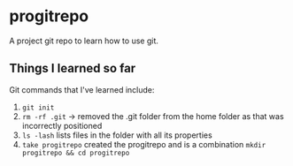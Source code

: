 # progitrepo
A project git repo to learn how to use git. 

## Things I learned so far
Git commands that I've learned include:
1) `git init` 
2) `rm -rf .git` -> removed the .git folder from the home folder as that was incorrectly positioned
3) `ls -lash` lists files in the folder with all its properties
4) `take progitrepo` created the progitrepo and is a combination `mkdir progitrepo && cd progitrepo`
